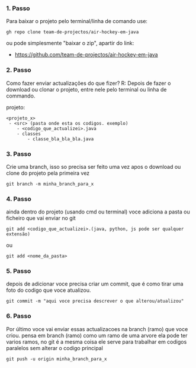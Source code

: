 
### 1. Passo 
Para baixar o projeto pelo terminal/linha de comando use:


```shell
gh repo clone team-de-projectos/air-hockey-em-java
```

ou pode simplesmente "baixar o zip", apartir do link:
- https://github.com/team-de-projectos/air-hockey-em-java

### 2. Passo
Como fazer enviar actualizações do que fizer?
R: Depois de fazer o download ou clonar o projeto, entre nele pelo 
terminal ou linha de commando.

projeto:
```shell
<projeto_x>
 - <src> (pasta onde esta os codigos. exemplo)
 	- <codigo_que_actualizei>.java
 	- classes
 		- classe_bla_bla_bla.java
```

### 3. Passo
Crie uma branch, isso so precisa ser feito uma vez
apos o download ou clone do projeto pela primeira vez
```shell
git branch -m minha_branch_para_x
```

### 4. Passo
ainda dentro do projeto (usando cmd ou terminal) voce adiciona a pasta ou ficheiro que vai enviar no git

```shell
git add <codigo_que_actualizei>.(java, python, js pode ser qualquer extensão)
```

ou 

```shell
git add <nome_da_pasta>
```

### 5. Passo
depois de adicionar voce precisa criar um commit, que é como tirar uma foto do codigo que voce atualizou.
```shell
git commit -m "aqui voce precisa descrever o que alterou/atualizou"
```


### 6. Passo
Por último voce vai enviar essas actualizacoes na branch (ramo) que voce criou. pensa em branch (ramo) como um ramo de uma arvore ela pode ter varios ramos, no git é a mesma coisa ele serve para trabalhar em codigos paralelos sem alterar o codigo principal
```shell
git push -u origin minha_branch_para_x
```




